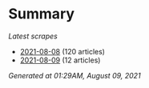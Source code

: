 # Summary
*Latest scrapes*
* [2021-08-08](https://github.com/nuuuwan/news_lk/blob/data/news_lk.2021-08-08.json) (120 articles)
* [2021-08-09](https://github.com/nuuuwan/news_lk/blob/data/news_lk.2021-08-09.json) (12 articles)

*Generated at 01:29AM, August 09, 2021*